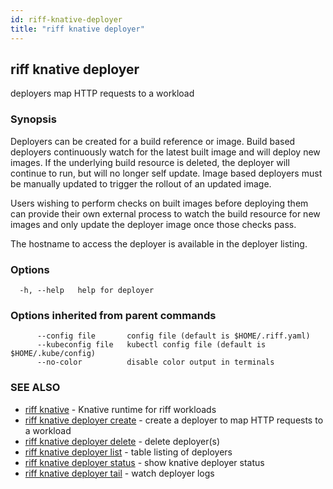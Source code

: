 ```yaml
---
id: riff-knative-deployer
title: "riff knative deployer"
---
```

## riff knative deployer

deployers map HTTP requests to a workload

### Synopsis

Deployers can be created for a build reference or image. Build based deployers
continuously watch for the latest built image and will deploy new images. If the
underlying build resource is deleted, the deployer will continue to run, but
will no longer self update. Image based deployers must be manually updated to
trigger the rollout of an updated image.

Users wishing to perform checks on built images before deploying them can
provide their own external process to watch the build resource for new images
and only update the deployer image once those checks pass.

The hostname to access the deployer is available in the deployer listing.

### Options

```
  -h, --help   help for deployer
```

### Options inherited from parent commands

```
      --config file       config file (default is $HOME/.riff.yaml)
      --kubeconfig file   kubectl config file (default is $HOME/.kube/config)
      --no-color          disable color output in terminals
```

### SEE ALSO

* [riff knative](riff_knative.md)	 - Knative runtime for riff workloads
* [riff knative deployer create](riff_knative_deployer_create.md)	 - create a deployer to map HTTP requests to a workload
* [riff knative deployer delete](riff_knative_deployer_delete.md)	 - delete deployer(s)
* [riff knative deployer list](riff_knative_deployer_list.md)	 - table listing of deployers
* [riff knative deployer status](riff_knative_deployer_status.md)	 - show knative deployer status
* [riff knative deployer tail](riff_knative_deployer_tail.md)	 - watch deployer logs

